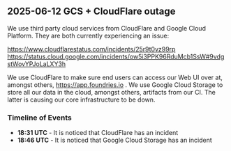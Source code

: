 ## 2025-06-12 GCS + CloudFlare outage

We use third party cloud services from CloudFlare and Google Cloud Platform.
They are both currently experiencing an issue:

https://www.cloudflarestatus.com/incidents/25r9t0vz99rp
https://status.cloud.google.com/incidents/ow5i3PPK96RduMcb1SsW#9vdgstWovYPJoLaLXY3h

We use CloudFlare to make sure end users can access our Web UI over at, amongst others, https://app.foundries.io .
We use Google Cloud Storage to store all our data in the cloud, amongst others, artifacts from our CI.
The latter is causing our core infrastructure to be down.

### Timeline of Events

- **18:31 UTC** - It is noticed that CloudFlare has an incident
- **18:46 UTC** - It is noticed that Google Cloud Storage has an incident
